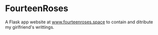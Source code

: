 # FourteenRoses
A Flask app website at www.fourteenroses.space to contain and ditribute my girlfriend's writtings.
